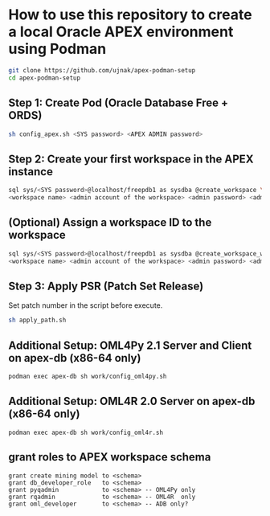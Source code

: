 # How to use this repository to create a local Oracle APEX environment using Podman

```bash
git clone https://github.com/ujnak/apex-podman-setup
cd apex-podman-setup
```

## Step 1: Create Pod (Oracle Database Free + ORDS)

```bash
sh config_apex.sh <SYS password> <APEX ADMIN password>
```

## Step 2: Create your first workspace in the APEX instance

```bash
sql sys/<SYS password>@localhost/freepdb1 as sysdba @create_workspace \
<workspace name> <admin account of the workspace> <admin password> <admin mail address>
```

## (Optional) Assign a workspace ID to the workspace

```bash
sql sys/<SYS password>@localhost/freepdb1 as sysdba @create_workspace_with_id \
<workspace name> <admin account of the workspace> <admin password> <admin mail address> <workspace id>
```

## Step 3: Apply PSR (Patch Set Release)

Set patch number in the script before execute.

```bash
sh apply_path.sh
```

## Additional Setup: OML4Py 2.1 Server and Client on apex-db (x86-64 only)

```bash
podman exec apex-db sh work/config_oml4py.sh
```

## Additional Setup: OML4R 2.0 Server on apex-db (x86-64 only)

```
podman exec apex-db sh work/config_oml4r.sh
```

## grant roles to APEX workspace schema

```
grant create mining model to <schema>
grant db_developer_role   to <schema>
grant pyqadmin            to <schema> -- OML4Py only
grant rqadmin             to <schema> -- OML4R  only
grant oml_developer       to <schema> -- ADB only?
```
